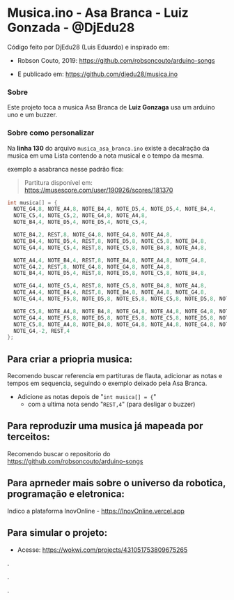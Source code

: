 # Musica.ino - Asa Branca - Luiz Gonzada - @DjEdu28

Código feito por DjEdu28 (Luis Eduardo) e inspirado em:
* Robson Couto, 2019: <https://github.com/robsoncouto/arduino-songs>

* E publicado em: <https://github.com/djedu28/musica.ino>

### Sobre

Este projeto toca a musica Asa Branca de **Luiz Gonzaga** usa um arduino uno e um buzzer.

### Sobre como personalizar

Na **linha 130** do arquivo `musica_asa_branca.ino` existe a decalração da musica em uma Lista contendo a nota musical e o tempo da mesma.

exemplo a asabranca nesse padrão fica:
> Partitura disponível em: <https://musescore.com/user/190926/scores/181370>

```cpp
int musica[] = {
  NOTE_G4,8, NOTE_A4,8, NOTE_B4,4, NOTE_D5,4, NOTE_D5,4, NOTE_B4,4, 
  NOTE_C5,4, NOTE_C5,2, NOTE_G4,8, NOTE_A4,8,
  NOTE_B4,4, NOTE_D5,4, NOTE_D5,4, NOTE_C5,4,

  NOTE_B4,2, REST,8, NOTE_G4,8, NOTE_G4,8, NOTE_A4,8,
  NOTE_B4,4, NOTE_D5,4, REST,8, NOTE_D5,8, NOTE_C5,8, NOTE_B4,8,
  NOTE_G4,4, NOTE_C5,4, REST,8, NOTE_C5,8, NOTE_B4,8, NOTE_A4,8,

  NOTE_A4,4, NOTE_B4,4, REST,8, NOTE_B4,8, NOTE_A4,8, NOTE_G4,8,
  NOTE_G4,2, REST,8, NOTE_G4,8, NOTE_G4,8, NOTE_A4,8,
  NOTE_B4,4, NOTE_D5,4, REST,8, NOTE_D5,8, NOTE_C5,8, NOTE_B4,8,

  NOTE_G4,4, NOTE_C5,4, REST,8, NOTE_C5,8, NOTE_B4,8, NOTE_A4,8,
  NOTE_A4,4, NOTE_B4,4, REST,8, NOTE_B4,8, NOTE_A4,8, NOTE_G4,8,
  NOTE_G4,4, NOTE_F5,8, NOTE_D5,8, NOTE_E5,8, NOTE_C5,8, NOTE_D5,8, NOTE_B4,8,

  NOTE_C5,8, NOTE_A4,8, NOTE_B4,8, NOTE_G4,8, NOTE_A4,8, NOTE_G4,8, NOTE_E4,8, NOTE_G4,8,
  NOTE_G4,4, NOTE_F5,8, NOTE_D5,8, NOTE_E5,8, NOTE_C5,8, NOTE_D5,8, NOTE_B4,8,
  NOTE_C5,8, NOTE_A4,8, NOTE_B4,8, NOTE_G4,8, NOTE_A4,8, NOTE_G4,8, NOTE_E4,8, NOTE_G4,8,
  NOTE_G4,-2, REST,4
};
```

## Para criar a priopria musica:

Recomendo buscar referencia em partituras de flauta, adicionar as notas e tempos em sequencia, seguindo o exemplo deixado pela Asa Branca.

* Adicione as notas depois de "`int musica[] = {`" 
  * com a ultima nota sendo  "`REST,4`" (para desligar o buzzer)

## Para reproduzir uma musica já mapeada por terceitos:

Recomendo buscar o repositorio do <https://github.com/robsoncouto/arduino-songs>


## Para aprneder mais sobre o universo da robotica, programação e eletronica:

Indico a plataforma InovOnline - <https://InovOnline.vercel.app>



## Para simular o projeto:

* Acesse:
  https://wokwi.com/projects/431051753809675265




.

.

.
